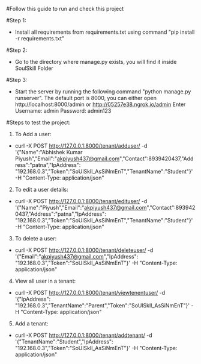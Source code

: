 #Follow this guide to run and check this project

#Step 1:
- Install all requirements from requirements.txt using command "pip install -r requirements.txt"

#Step 2:
- Go to the directory where manage.py exists, you will find it inside SoulSkill Folder

#Step 3:
- Start the server by running the following command "python manage.py runserver".
  The default port is 8000, you can either open http://localhost:8000/admin or http://05257e38.ngrok.io/admin
  Enter  Username: admin
         Password: admin123

#Steps to test the project:
1. To Add a user:
-  curl -X POST http://127.0.0.1:8000/tenant/adduser/ -d '{"Name":"Abhishek Kumar Piyush","Email":"akpiyush437@gmail.com","Contact":8939420437,"Address":"patna","IpAddress": "192.168.0.3","Token":"SoUlSkIl_AsSiNmEnT","TenantName":"Student"}' -H "Content-Type: application/json"

2. To edit a user details:
- curl -X POST http://127.0.0.1:8000/tenant/edituser/ -d '{"Name":"Piyush","Email":"akpiyush437@gmail.com","Contact":8939420437,"Address":"patna","IpAddress": "192.168.0.3","Token":"SoUlSkIl_AsSiNmEnT","TenantName":"Student"}' -H "Content-Type: application/json"

3. To delete a user:
- curl -X POST http://127.0.0.1:8000/tenant/deleteuser/ -d '{"Email":"akpiyush437@gmail.com","IpAddress": "192.168.0.3","Token":"SoUlSkIl_AsSiNmEnT"}' -H "Content-Type: application/json"

4. View all user in a tenant:
- curl -X POST http://127.0.0.1:8000/tenant/viewtenentuser/ -d '{"IpAddress": "192.168.0.3","TenantName":"Parent","Token":"SoUlSkIl_AsSiNmEnT"}' -H "Content-Type: application/json"

5. Add a tenant:
- curl -X POST http://127.0.0.1:8000/tenant/addtenant/ -d '{"TenantName":"Student","IpAddress": "192.168.0.3","Token":"SoUlSkIl_AsSiNmEnT"}' -H "Content-Type: application/json"
